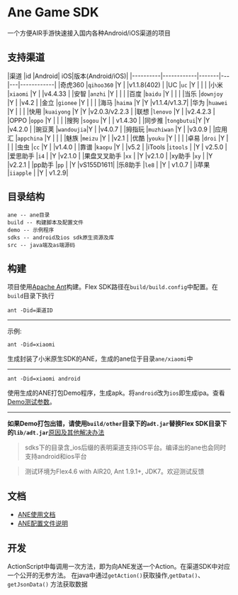 # Ane Game SDK

一个方便AIR手游快速接入国内各种Android/iOS渠道的项目

## 支持渠道

|渠道				|id					|Android| iOS|版本(Android/iOS)|
|----------|------------|-------|---|---|------------|
|奇虎360		|`qihoo360`   |Y			|		|v1.1.8(402) |
|UC					|`uc`				|Y			|		| |
|小米				|`xiaomi`		|Y			|		|v4.4.33 |
|安智				|`anzhi`		|Y			|		| |
|百度				|`baidu`		|Y			|		| |
|当乐				|`downjoy`	|Y			|		|v4.2 |
|金立				|`gionee`		|Y			|		| |
|海马				|`haima`		|Y			|Y	|v1.1.4/v1.3.7|
|华为				|`huawei`		|Y			|		| |
|快用				|`kuaiyong`	|Y			|Y	|v2.0.3/v2.2.3 |
|联想				|`lenovo`		|Y			|		|v2.4.2.3 |
|OPPO				|`oppo`			|Y			|		| |
|搜狗				|`sogou`		|Y			|		| v1.4.30 |
|同步推			|`tongbutui`|Y			|Y	|v4.2.0  |
|豌豆荚			|`wandoujia`|Y			|		|v4.0.7		|
|拇指玩			|`muzhiwan`	|Y			|		|v3.0.9		|
|应用汇			|`appchina`	|Y			|		|					|
|魅族				|`meizu`		|Y			|		|v2.1			|
|优酷				|`youku`		|Y			|		|					|
|卓易				|`droi`			|Y			|		|				|
|虫虫				|`cc`				|Y			|		|v1.4.0 |
|靠谱				|`kaopu`		|Y			|		|v5.2  |
|iTools			|`itools`		|			|Y	|	v2.5.0	|
|爱思助手			|`i4`				|			|Y	|v2.1.0		|
|果盘叉叉助手	|`xx`				|			|Y	 |v2.1.0	|
|xy助手			|`xy`				|			|Y	  |v2.2.1		|
|pp助手			|`pp`				|			|Y	 |vS155D1611|
|乐8助手			|`le8`			|			|Y	| v1.0.7 |
|i苹果			|`iiapple`	|			|Y		| v1.2.9|



## 目录结构

	ane -- ane目录
	build -- 构建脚本及配置文件
	demo -- 示例程序
	sdks -- android及ios sdk原生资源及库
	src -- java端及as端源码


## 构建
项目使用[Apache Ant](http://ant.apache.org)构建。Flex SDK路径在`build/build.config`中配置。在`build`目录下执行

	ant -Did=渠道ID

---
示例:

	ant -Did=xiaomi

生成封装了小米原生SDK的ANE，生成的ane位于目录`ane/xiaomi`中

---
	ant -Did=xiaomi android

使用生成的ANE打包Demo程序，生成apk。将`android`改为`ios`即生成ipa。查看[Demo测试参数](https://github.com/l1fan/GameAne/wiki/Demo%E5%8F%82%E6%95%B0)。  

---
**如果Demo打包出错，请使用`build/other`目录下的`adt.jar`替换Flex SDK目录下的`lib/adt.jar`**[原因及其他解决办法](./build/other/)

>sdks下的目录含_ios后缀的表明渠道支持iOS平台。编译出的ane也会同时支持android和ios平台

> 测试环境为Flex4.6 with AIR20, Ant 1.9.1+, JDK7。欢迎测试反馈


## 文档

- [ANE使用文档](https://github.com/l1fan/GameAne/wiki/%E4%BD%BF%E7%94%A8ANE)
- [ANE配置文件说明](https://github.com/l1fan/GameAne/wiki/%E9%85%8D%E7%BD%AE%E6%B8%A0%E9%81%93)


## 开发
ActionScript中每调用一次方法，即为向ANE发送一个Action。在渠道SDK中对应一个公开的无参方法。
在java中通过`getAction()`获取操作,`getData()`、`getJsonData()` 方法获取数据
